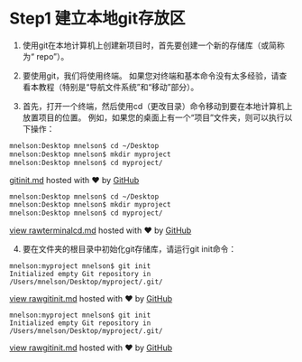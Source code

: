 # Step1 建立本地git存放区

1. 使用git在本地计算机上创建新项目时，首先要创建一个新的存储库（或简称为“ repo”）。

2. 要使用git，我们将使用终端。 如果您对终端和基本命令没有太多经验，请查看本教程（特别是“导航文件系统”和“移动”部分）。

3. 首先，打开一个终端，然后使用cd（更改目录）命令移动到要在本地计算机上放置项目的位置。 例如，如果您的桌面上有一个“项目”文件夹，则可以执行以下操作：

```html
mnelson:Desktop mnelson$ cd ~/Desktop
mnelson:Desktop mnelson$ mkdir myproject
mnelson:Desktop mnelson$ cd myproject/
```

 [gitinit.md](https://gist.github.com/cubeton/89793ba1bc947f64658e#file-gitinit-md) hosted with ❤ by [GitHub](https://github.com)

```html
mnelson:Desktop mnelson$ cd ~/Desktop
mnelson:Desktop mnelson$ mkdir myproject
mnelson:Desktop mnelson$ cd myproject/
```

[view raw](https://gist.github.com/cubeton/67a84eb876984f0b5785/raw/d4560016d742865c1fd68d97fcff1feb557d5e19/terminalcd.md)[terminalcd.md](https://gist.github.com/cubeton/67a84eb876984f0b5785#file-terminalcd-md) hosted with ❤ by [GitHub](https://github.com/)

4. 要在文件夹的根目录中初始化git存储库，请运行git init命令：

```
mnelson:myproject mnelson$ git init
Initialized empty Git repository in /Users/mnelson/Desktop/myproject/.git/
```

[view raw](https://gist.github.com/cubeton/89793ba1bc947f64658e/raw/f3dba1dd72fda5eeb98b761338aedfc310d29d54/gitinit.md)[gitinit.md](https://gist.github.com/cubeton/89793ba1bc947f64658e#file-gitinit-md) hosted with ❤ by [GitHub](https://github.com)

```
mnelson:myproject mnelson$ git init
Initialized empty Git repository in /Users/mnelson/Desktop/myproject/.git/
```

[view raw](https://gist.github.com/cubeton/89793ba1bc947f64658e/raw/f3dba1dd72fda5eeb98b761338aedfc310d29d54/gitinit.md)[gitinit.md](https://gist.github.com/cubeton/89793ba1bc947f64658e#file-gitinit-md) hosted with ❤ by [GitHub](https://github.com/)



